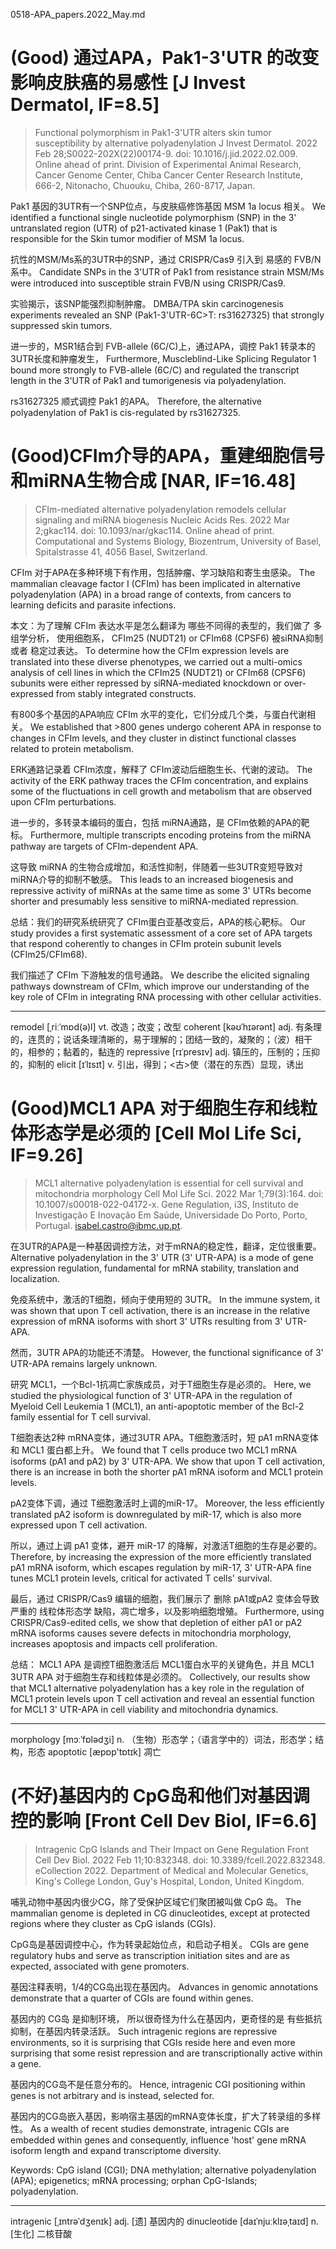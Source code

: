 0518-APA_papers.2022_May.md



# (Good) 通过APA，Pak1-3'UTR 的改变影响皮肤癌的易感性 [J Invest Dermatol, IF=8.5]
> Functional polymorphism in Pak1-3'UTR alters skin tumor susceptibility by alternative polyadenylation
> J Invest Dermatol. 2022 Feb 28;S0022-202X(22)00174-9. doi: 10.1016/j.jid.2022.02.009. Online ahead of print.
> Division of Experimental Animal Research, Cancer Genome Center, Chiba Cancer Center Research Institute, 666-2, Nitonacho, Chuouku, Chiba, 260-8717, Japan.

Pak1 基因的3UTR有一个SNP位点，与皮肤癌修饰基因  MSM 1a locus 相关。
We identified a functional single nucleotide polymorphism (SNP) in the 3' untranslated region (UTR) of p21-activated kinase 1 (Pak1) that is responsible for the Skin tumor modifier of MSM 1a locus. 

抗性的MSM/Ms系的3UTR中的SNP，通过 CRISPR/Cas9 引入到 易感的 FVB/N 系中。
Candidate SNPs in the 3'UTR of Pak1 from resistance strain MSM/Ms were introduced into susceptible strain FVB/N using CRISPR/Cas9. 

实验揭示，该SNP能强烈抑制肿瘤。
DMBA/TPA skin carcinogenesis experiments revealed an SNP (Pak1-3'UTR-6C>T: rs31627325) that strongly suppressed skin tumors. 

进一步的，MSR1结合到 FVB-allele (6C/C)上，通过APA，调控 Pak1 转录本的3UTR长度和肿瘤发生，
Furthermore, Muscleblind-Like Splicing Regulator 1 bound more strongly to FVB-allele (6C/C) and regulated the transcript length in the 3'UTR of Pak1 and tumorigenesis via polyadenylation. 

rs31627325 顺式调控 Pak1 的APA。
Therefore, the alternative polyadenylation of Pak1 is cis-regulated by rs31627325.









# (Good)CFIm介导的APA，重建细胞信号和miRNA生物合成 [NAR, IF=16.48]
> CFIm-mediated alternative polyadenylation remodels cellular signaling and miRNA biogenesis
> Nucleic Acids Res. 2022 Mar 2;gkac114. doi: 10.1093/nar/gkac114. Online ahead of print.
> Computational and Systems Biology, Biozentrum, University of Basel, Spitalstrasse 41, 4056 Basel, Switzerland.

CFIm 对于APA在多种环境下有作用，包括肿瘤、学习缺陷和寄生虫感染。
The mammalian cleavage factor I (CFIm) has been implicated in alternative polyadenylation (APA) in a broad range of contexts, from cancers to learning deficits and parasite infections. 

本文：为了理解 CFIm 表达水平是怎么翻译为 哪些不同得的表型的，我们做了 多组学分析，
使用细胞系， CFIm25 (NUDT21) or CFIm68 (CPSF6) 被siRNA抑制或者 稳定过表达。
To determine how the CFIm expression levels are translated into these diverse phenotypes, we carried out a multi-omics analysis of cell lines in which the CFIm25 (NUDT21) or CFIm68 (CPSF6) subunits were either repressed by siRNA-mediated knockdown or over-expressed from stably integrated constructs. 

有800多个基因的APA响应 CFIm 水平的变化，它们分成几个类，与蛋白代谢相关。
We established that >800 genes undergo coherent APA in response to changes in CFIm levels, and they cluster in distinct functional classes related to protein metabolism. 

ERK通路记录着 CFIm浓度，解释了 CFIm波动后细胞生长、代谢的波动。
The activity of the ERK pathway traces the CFIm concentration, and explains some of the fluctuations in cell growth and metabolism that are observed upon CFIm perturbations. 

进一步的，多转录本编码的蛋白，包括 miRNA通路，是 CFIm依赖的APA的靶标。
Furthermore, multiple transcripts encoding proteins from the miRNA pathway are targets of CFIm-dependent APA. 

这导致 miRNA 的生物合成增加，和活性抑制，伴随着一些3UTR变短导致对miRNA介导的抑制不敏感。
This leads to an increased biogenesis and repressive activity of miRNAs at the same time as some 3' UTRs become shorter and presumably less sensitive to miRNA-mediated repression. 

总结：我们的研究系统研究了 CFIm蛋白亚基改变后，APA的核心靶标。
Our study provides a first systematic assessment of a core set of APA targets that respond coherently to changes in CFIm protein subunit levels (CFIm25/CFIm68). 

我们描述了 CFIm 下游触发的信号通路。
We describe the elicited signaling pathways downstream of CFIm, which improve our understanding of the key role of CFIm in integrating RNA processing with other cellular activities.


---
remodel [ˌriːˈmɒd(ə)l] vt. 改造；改变；改型
coherent [kəʊˈhɪərənt] adj. 有条理的，连贯的；说话条理清晰的，易于理解的；团结一致的，凝聚的；（波）相干的，相参的；黏着的，黏连的
repressive [rɪˈpresɪv] adj. 镇压的，压制的；压抑的，抑制的
elicit [ɪˈlɪsɪt] v. 引出，得到；<古>使（潜在的东西）显现，诱出









# (Good)MCL1 APA 对于细胞生存和线粒体形态学是必须的 [Cell Mol Life Sci, IF=9.26]
> MCL1 alternative polyadenylation is essential for cell survival and mitochondria morphology
> Cell Mol Life Sci. 2022 Mar 1;79(3):164. doi: 10.1007/s00018-022-04172-x.
> Gene Regulation, i3S, Instituto de Investigação E Inovação Em Saúde, Universidade Do Porto, Porto, Portugal. isabel.castro@ibmc.up.pt.

在3UTR的APA是一种基因调控方法，对于mRNA的稳定性，翻译，定位很重要。
Alternative polyadenylation in the 3' UTR (3' UTR-APA) is a mode of gene expression regulation, fundamental for mRNA stability, translation and localization. 

免疫系统中，激活的T细胞，倾向于使用短的 3UTR。
In the immune system, it was shown that upon T cell activation, there is an increase in the relative expression of mRNA isoforms with short 3' UTRs resulting from 3' UTR-APA. 

然而，3UTR APA的功能还不清楚。
However, the functional significance of 3' UTR-APA remains largely unknown. 

研究 MCL1，一个Bcl-1抗凋亡家族成员，对于T细胞生存是必须的。
Here, we studied the physiological function of 3' UTR-APA in the regulation of Myeloid Cell Leukemia 1 (MCL1), an anti-apoptotic member of the Bcl-2 family essential for T cell survival. 

T细胞表达2种 mRNA变体，通过3UTR APA。T细胞激活时，短 pA1 mRNA变体和 MCL1 蛋白都上升。
We found that T cells produce two MCL1 mRNA isoforms (pA1 and pA2) by 3' UTR-APA. We show that upon T cell activation, there is an increase in both the shorter pA1 mRNA isoform and MCL1 protein levels. 

pA2变体下调，通过 T细胞激活时上调的miR-17。
Moreover, the less efficiently translated pA2 isoform is downregulated by miR-17, which is also more expressed upon T cell activation. 

所以，通过上调 pA1 变体，避开 miR-17 的降解，对激活T细胞的生存是必要的。
Therefore, by increasing the expression of the more efficiently translated pA1 mRNA isoform, which escapes regulation by miR-17, 3' UTR-APA fine tunes MCL1 protein levels, critical for activated T cells' survival. 

最后，通过 CRISPR/Cas9 编辑的细胞，我们展示了 删除 pA1或pA2 变体会导致严重的 线粒体形态学 缺陷，凋亡增多，以及影响细胞增殖。
Furthermore, using CRISPR/Cas9-edited cells, we show that depletion of either pA1 or pA2 mRNA isoforms causes severe defects in mitochondria morphology, increases apoptosis and impacts cell proliferation. 

总结： MCL1 APA 是调控T细胞激活后 MCL1蛋白水平的关键角色，并且 MCL1 3UTR APA 对于细胞生存和线粒体是必须的。
Collectively, our results show that MCL1 alternative polyadenylation has a key role in the regulation of MCL1 protein levels upon T cell activation and reveal an essential function for MCL1 3' UTR-APA in cell viability and mitochondria dynamics.

---
morphology [mɔːˈfɒlədʒi] n. （生物）形态学；（语言学中的）词法，形态学；结构，形态
apoptotic [æpɒp'tɒtɪk] 凋亡










# (不好)基因内的 CpG岛和他们对基因调控的影响 [Front Cell Dev Biol, IF=6.6]
> Intragenic CpG Islands and Their Impact on Gene Regulation
> Front Cell Dev Biol. 2022 Feb 11;10:832348. doi: 10.3389/fcell.2022.832348. eCollection 2022.
> Department of Medical and Molecular Genetics, King's College London, Guy's Hospital, London, United Kingdom.

哺乳动物中基因内很少CG，除了受保护区域它们聚团被叫做 CpG 岛。
The mammalian genome is depleted in CG dinucleotides, except at protected regions where they cluster as CpG islands (CGIs). 

CpG岛是基因调控中心，作为转录起始位点，和启动子相关。
CGIs are gene regulatory hubs and serve as transcription initiation sites and are as expected, associated with gene promoters. 

基因注释表明，1/4的CG岛出现在基因内。
Advances in genomic annotations demonstrate that a quarter of CGIs are found within genes. 

基因内的 CG岛 是抑制环境， 所以很奇怪为什么在基因内，更奇怪的是 有些抵抗抑制，在基因内转录活跃。
Such intragenic regions are repressive environments, so it is surprising that CGIs reside here and even more surprising that some resist repression and are transcriptionally active within a gene. 


基因内的CG岛不是任意分布的。
Hence, intragenic CGI positioning within genes is not arbitrary and is instead, selected for. 

基因内的CG岛嵌入基因，影响宿主基因的mRNA变体长度，扩大了转录组的多样性。
As a wealth of recent studies demonstrate, intragenic CGIs are embedded within genes and consequently, influence 'host' gene mRNA isoform length and expand transcriptome diversity.



Keywords: CpG island (CGI); DNA methylation; alternative polyadenylation (APA); epigenetics; mRNA processing; orphan CpG-Islands; polyadenylation.

---
intragenic [ˌɪntrəˈdʒenɪk] adj. [遗] 基因内的
dinucleotide [daɪˈnjuːklɪəˌtaɪd] n. [生化] 二核苷酸










